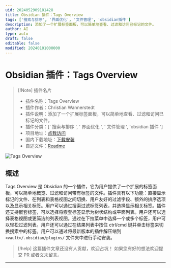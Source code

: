 ```yaml
---
uid: 2024052909181428
title: Obsidian 插件：Tags Overview
tags: ['搜索与排序', '界面优化', '文件管理', 'obsidian插件']
description: 添加了一个扩展标签面板，可以简单地查看、过滤和访问已标记的文件。
author: AI
type: auto
draft: false
editable: false
modified: 20240101000000
---
```


# Obsidian 插件：Tags Overview

> [!Note] 插件名片
> - 插件名称：Tags Overview
> - 插件作者：Christian Wannerstedt
> - 插件说明：添加了一个扩展标签面板，可以简单地查看、过滤和访问已标记的文件。
> - 插件分类：[' 搜索与排序 ', ' 界面优化 ', ' 文件管理 ', 'obsidian 插件 ']
> - 项目地址：[点我访问](https://github.com/christianwannerstedt/obsidian-tags-overview)
> - 国内下载地址：[下载安装](https://pkmer.cn/products/plugin/pluginMarket/?tags-overview)
> - 自述文件：[Readme](https://ghproxy.net/https://raw.githubusercontent.com/christianwannerstedt/obsidian-tags-overview/main/README.md)

![Tags Overview](https://cdn.pkmer.cn/covers/tags-overview.gif!pkmer)

## 概述

Tags Overview 是 Obsidian 的一个插件，它为用户提供了一个扩展的标签面板，可以简单地概览、过滤和访问带有标签的文件。插件具有以下功能：直接显示标记的文件、在列表和表格视图之间切换、用户友好的过滤字段、额外的排序选项以及显示相关标签。用户可以通过搜索过滤标签列表，并选择显示相关标签。插件还支持嵌套标签，可以选择将嵌套标签显示为树状结构或平面列表。用户还可以选择表格视图或更简洁的列表视图。通过在下拉菜单中选择一个或多个标签，用户可以轻松过滤列表。用户还可以通过在结果列表中按住 ctrl/cmd 键并单击标签来切换搜索中的标签。用户可以通过将最新版本的插件解压缩到 `<vault>/.obsidian/plugins/` 文件夹中进行手动安装。

> [!help]
> 这篇插件文章还没有人贡献，欢迎占坑！
> 如果您有好的想法欢迎提交 PR 或者文末留言。

---



